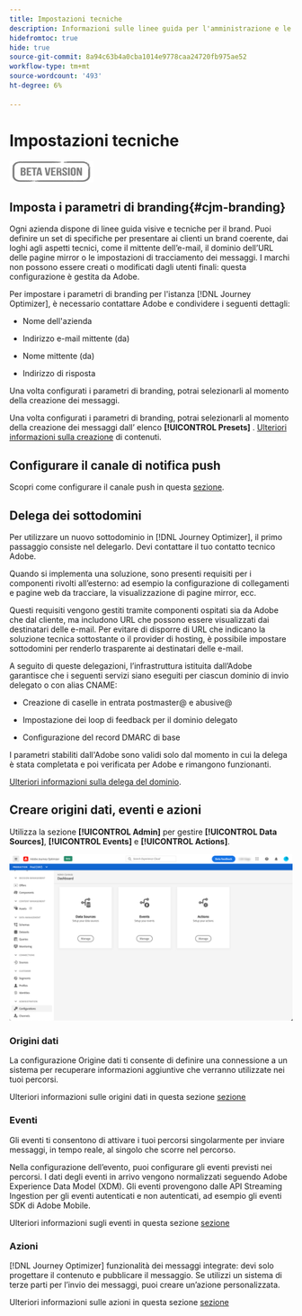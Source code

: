 ```yaml
---
title: Impostazioni tecniche
description: Informazioni sulle linee guida per l'amministrazione e le impostazioni
hidefromtoc: true
hide: true
source-git-commit: 8a94c63b4a0cba1014e9778caa24720fb975ae52
workflow-type: tm+mt
source-wordcount: '493'
ht-degree: 6%

---
```


# Impostazioni tecniche

![](../assets/do-not-localize/badge.png)

## Imposta i parametri di branding{#cjm-branding}

Ogni azienda dispone di linee guida visive e tecniche per il brand. Puoi definire un set di specifiche per presentare ai clienti un brand coerente, dai loghi agli aspetti tecnici, come il mittente dell’e-mail, il dominio dell’URL delle pagine mirror o le impostazioni di tracciamento dei messaggi.
I marchi non possono essere creati o modificati dagli utenti finali: questa configurazione è gestita da Adobe.

Per impostare i parametri di branding per l&#39;istanza [!DNL Journey Optimizer], è necessario contattare Adobe e condividere i seguenti dettagli:

* Nome dell&#39;azienda

* Indirizzo e-mail mittente (da)

* Nome mittente (da)

* Indirizzo di risposta

Una volta configurati i parametri di branding, potrai selezionarli al momento della creazione dei messaggi.

Una volta configurati i parametri di branding, potrai selezionarli al momento della creazione dei messaggi dall’ elenco **[!UICONTROL Presets]** . [Ulteriori informazioni sulla creazione](../create-message.md) di contenuti.

## Configurare il canale di notifica push

Scopri come configurare il canale push in questa [sezione](../create-push.md).

## Delega dei sottodomini

Per utilizzare un nuovo sottodominio in [!DNL Journey Optimizer], il primo passaggio consiste nel delegarlo. Devi contattare il tuo contatto tecnico Adobe.

Quando si implementa una soluzione, sono presenti requisiti per i componenti rivolti all’esterno: ad esempio la configurazione di collegamenti e pagine web da tracciare, la visualizzazione di pagine mirror, ecc.

Questi requisiti vengono gestiti tramite componenti ospitati sia da Adobe che dal cliente, ma includono URL che possono essere visualizzati dai destinatari delle e-mail.  Per evitare di disporre di URL che indicano la soluzione tecnica sottostante o il provider di hosting, è possibile impostare sottodomini per renderlo trasparente ai destinatari delle e-mail.

A seguito di queste delegazioni, l’infrastruttura istituita dall’Adobe garantisce che i seguenti servizi siano eseguiti per ciascun dominio di invio delegato o con alias CNAME:

* Creazione di caselle in entrata postmaster@ e abusive@

* Impostazione dei loop di feedback per il dominio delegato

* Configurazione del record DMARC di base

I parametri stabiliti dall&#39;Adobe sono validi solo dal momento in cui la delega è stata completata e poi verificata per Adobe e rimangono funzionanti.

[Ulteriori informazioni sulla delega del dominio](https://helpx.adobe.com/it/campaign/kb/domain-name-delegation.html).


## Creare origini dati, eventi e azioni

Utilizza la sezione **[!UICONTROL Admin]** per gestire **[!UICONTROL Data Sources]**, **[!UICONTROL Events]** e **[!UICONTROL Actions]**.

![](../assets/admin-menu.png)

### Origini dati 

La configurazione Origine dati ti consente di definire una connessione a un sistema per recuperare informazioni aggiuntive che verranno utilizzate nei tuoi percorsi.

Ulteriori informazioni sulle origini dati in questa sezione [sezione](../datasource/about-data-sources.md)

### Eventi

Gli eventi ti consentono di attivare i tuoi percorsi singolarmente per inviare messaggi, in tempo reale, al singolo che scorre nel percorso.

Nella configurazione dell’evento, puoi configurare gli eventi previsti nei percorsi. I dati degli eventi in arrivo vengono normalizzati seguendo Adobe Experience Data Model (XDM). Gli eventi provengono dalle API Streaming Ingestion per gli eventi autenticati e non autenticati, ad esempio gli eventi SDK di Adobe Mobile.

Ulteriori informazioni sugli eventi in questa sezione [sezione](../event/about-events.md)

### Azioni

[!DNL Journey Optimizer] funzionalità dei messaggi integrate: devi solo progettare il contenuto e pubblicare il messaggio. Se utilizzi un sistema di terze parti per l’invio dei messaggi, puoi creare un’azione personalizzata.

Ulteriori informazioni sulle azioni in questa sezione [sezione](../action/action.md)
